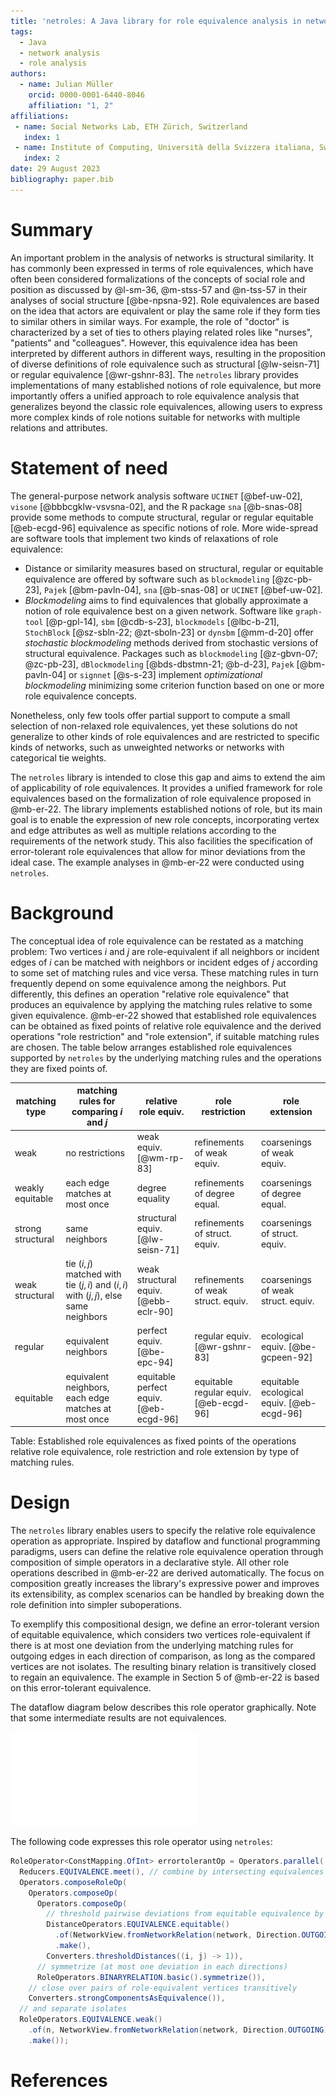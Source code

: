 ```yaml
---
title: 'netroles: A Java library for role equivalence analysis in networks'
tags:
  - Java
  - network analysis
  - role analysis
authors:
  - name: Julian Müller
    orcid: 0000-0001-6440-8046
    affiliation: "1, 2"
affiliations:
 - name: Social Networks Lab, ETH Zürich, Switzerland
   index: 1
 - name: Institute of Computing, Università della Svizzera italiana, Switzerland
   index: 2
date: 29 August 2023
bibliography: paper.bib
---
```


# Summary

An important problem in the analysis of networks is structural similarity. It has commonly been expressed in terms of role equivalences, which have often been considered formalizations of the concepts of social role and position as discussed by @l-sm-36, @m-stss-57 and @n-tss-57 in their analyses of social structure [@be-npsna-92]. Role equivalences are based on the idea that actors are equivalent or play the same role if they form ties to similar others in similar ways. For example, the role of "doctor" is characterized by a set of ties to others playing related roles like "nurses", "patients" and "colleagues". However, this equivalence idea has been interpreted by different authors in different ways, resulting in the proposition of diverse definitions of role equivalence such as structural [@lw-seisn-71] or regular equivalence [@wr-gshnr-83]. The `netroles` library provides implementations of many established notions of role equivalence, but more importantly offers a unified approach to role equivalence analysis that generalizes beyond the classic role equivalences, allowing users to express more complex kinds of role notions suitable for networks with multiple relations and attributes.

# Statement of need

The general-purpose network analysis software `UCINET` [@bef-uw-02], `visone` [@bbbcgklw-vsvsna-02], and the R package `sna` [@b-snas-08] provide some methods to compute structural, regular or regular equitable [@eb-ecgd-96] equivalence as specific notions of role. More wide-spread are software tools that implement two kinds of relaxations of role equivalence:

* Distance or similarity measures based on structural, regular or equitable equivalence are offered by software such as `blockmodeling` [@zc-pb-23], `Pajek` [@bm-pavln-04], `sna` [@b-snas-08] or `UCINET` [@bef-uw-02].
* *Blockmodeling* aims to find equivalences that globally approximate a notion of role equivalence best on a given network. Software like `graph-tool` [@p-gpl-14], `sbm` [@cdb-s-23], `blockmodels` [@lbc-b-21], `StochBlock` [@sz-sbln-22; @zt-sboln-23] or `dynsbm` [@mm-d-20] offer *stochastic blockmodeling* methods derived from stochastic versions of structural equivalence. Packages such as `blockmodeling` [@z-gbvn-07; @zc-pb-23], `dBlockmodeling` [@bds-dbstmn-21; @b-d-23], `Pajek` [@bm-pavln-04] or `signnet` [@s-s-23] implement *optimizational blockmodeling* minimizing some criterion function based on one or more role equivalence concepts.

Nonetheless, only few tools offer partial support to compute a small selection of non-relaxed role equivalences, yet these solutions do not generalize to other kinds of role equivalences and are restricted to specific kinds of networks, such as unweighted networks or networks with categorical tie weights.

The `netroles` library is intended to close this gap and aims to extend the aim of applicability of role equivalences. It provides a unified framework for role equivalences based on the formalization of role equivalence proposed in @mb-er-22. The library implements established notions of role, but its main goal is to enable the expression of new role concepts, incorporating vertex and edge attributes as well as multiple relations according to the requirements of the network study. This also facilities the specification of error-tolerant role equivalences that allow for minor deviations from the ideal case. The example analyses in @mb-er-22 were conducted using `netroles`.

# Background

The conceptual idea of role equivalence can be restated as a matching problem: Two vertices $i$ and $j$ are role-equivalent if all neighbors or incident edges of $i$ can be matched with neighbors or incident edges of $j$ according to some set of matching rules and vice versa. These matching rules in turn frequently depend on some equivalence among the neighbors. Put differently, this defines an operation "relative role equivalence" that produces an equivalence by applying the matching rules relative to some given equivalence. @mb-er-22 showed that established role equivalences can be obtained as fixed points of relative role equivalence and the derived operations "role restriction" and "role extension", if suitable matching rules are chosen. The table below arranges established role equivalences supported by `netroles` by the underlying matching rules and the operations they are fixed points of.


| matching type | matching rules for comparing $i$ and $j$    | relative role equiv. | role restriction | role extension |
| ------------ | ------------------------ | ------------------------- | ------------------- | ------------------- |
| weak        | no restrictions      | weak equiv. [@wm-rp-83] | refinements of weak equiv. | coarsenings of weak equiv. |
| weakly equitable  | each edge matches at most once | degree equality | refinements of degree equal. | coarsenings of degree equal. |
| strong structural | same neighbors       | structural equiv.  [@lw-seisn-71]| refinements of struct. equiv. | coarsenings of struct. equiv. |
| weak structural   | tie $(i, j)$ matched with tie $(j, i)$ and $(i,i)$ with $(j, j)$, else same neighbors | weak structural equiv. [@ebb-eclr-90] | refinements of weak struct. equiv. | coarsenings of weak struct. equiv. |
| regular           | equivalent neighbors | perfect equiv. [@be-epc-94] | regular equiv.  [@wr-gshnr-83] | ecological equiv. [@be-gcpeen-92] | 
| equitable         | equivalent neighbors, each edge matches at most once | equitable perfect equiv.  [@eb-ecgd-96] | equitable regular equiv.  [@eb-ecgd-96] | equitable ecological equiv.  [@eb-ecgd-96] |
Table: Established role equivalences as fixed points of the operations relative role equivalence, role restriction and role extension by type of matching rules.

# Design

The `netroles` library enables users to specify the relative role equivalence operation as appropriate. Inspired by dataflow and functional programming paradigms, users can define the relative role equivalence operation through composition of simple operators in a declarative style. All other role operations described in @mb-er-22 are derived automatically. The focus on composition greatly increases the library's expressive power and improves its extensibility, as complex scenarios can be handled by breaking down the role definition into simpler suboperations.

To exemplify this compositional design, we define an error-tolerant version of equitable equivalence, which considers two vertices role-equivalent if there is at most one deviation from the underlying matching rules for outgoing edges in each direction of comparison, as long as the compared vertices are not isolates. The resulting binary relation is transitively closed to regain an equivalence. The example in Section 5 of @mb-er-22 is based on this error-tolerant equivalence.

The dataflow diagram below describes this role operator graphically. Note that some intermediate results are not equivalences.

![Dataflow diagram of error-tolerant role operator](./errortolerant-role-dataflow.pdf)

The following code expresses this role operator using `netroles`:

```java
RoleOperator<ConstMapping.OfInt> errortolerantOp = Operators.parallel(
  Reducers.EQUIVALENCE.meet(), // combine by intersecting equivalences
  Operators.composeRoleOp(
    Operators.composeOp(
      Operators.composeOp(
	    // threshold pairwise deviations from equitable equivalence by one
        DistanceOperators.EQUIVALENCE.equitable()
		  .of(NetworkView.fromNetworkRelation(network, Direction.OUTGOING))
		  .make(),
        Converters.thresholdDistances((i, j) -> 1)),
      // symmetrize (at most one deviation in each directions)
      RoleOperators.BINARYRELATION.basic().symmetrize()),
	// close over pairs of role-equivalent vertices transitively
    Converters.strongComponentsAsEquivalence()), 
  // and separate isolates
  RoleOperators.EQUIVALENCE.weak()
    .of(n, NetworkView.fromNetworkRelation(network, Direction.OUTGOING))
	.make()); 
```

# References